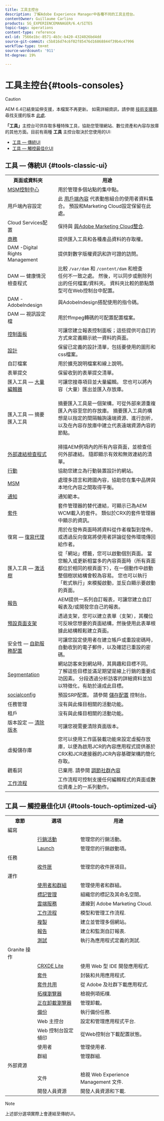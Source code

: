 ```yaml
---
title: 工具主控台
description: 了解Adobe Experience Manager中各種不同的工具主控台。
contentOwner: Guillaume Carlino
products: SG_EXPERIENCEMANAGER/6.4/SITES
topic-tags: operations
content-type: reference
exl-id: 7566e1bc-8571-4b3c-b420-4324026bd4dd
source-git-commit: c5b816d74c6f02f85476d16868844f39b4c47996
workflow-type: tm+mt
source-wordcount: '911'
ht-degree: 19%

---
```


# 工具主控台{#tools-consoles}

>[!CAUTION]
>
>AEM 6.4已結束延伸支援，本檔案不再更新。 如需詳細資訊，請參閱 [技術支援期](https://helpx.adobe.com//tw/support/programs/eol-matrix.html). 尋找支援的版本 [此處](https://experienceleague.adobe.com/docs/).

**「工具」**&#x200B;主控台可供存取多種特殊工具，協助您管理網站、數位資產和內容存放庫的其他方面。目前有兩種 **工具** 主控台取決於您使用的UI:

* [工具 — 傳統UI](#tools-classic-ui)
* [工具 — 觸控最佳化UI](#tools-touch-optimized-ui)

## 工具 — 傳統UI {#tools-classic-ui}

<table> 
 <tbody> 
  <tr> 
   <th>頁面或資料夾</th> 
   <th> </th> 
   <th>用途</th> 
  </tr> 
  <tr> 
   <td><a href="/help/sites-administering/msm.md">MSM控制中心</a></td> 
   <td> </td> 
   <td>用於管理多個站點的集中點。</td> 
  </tr> 
  <tr> 
   <td>用戶端內容設定<br /> </td> 
   <td> </td> 
   <td>此 <a href="/help/sites-developing/client-context.md">用戶端內容</a> 代表動態組合的使用者資料集合。 預設和Marketing Cloud設定保留在此處。<br /> </td> 
  </tr> 
  <tr> 
   <td>Cloud Services配置<br /> </td> 
   <td> </td> 
   <td>保持與 <a href="/help/sites-administering/marketing-cloud.md">與Adobe Marketing Cloud整合</a>.</td> 
  </tr> 
  <tr> 
   <td><a href="/help/sites-administering/ecommerce.md">商務</a></td> 
   <td> </td> 
   <td>提供匯入工具和各種產品資料的存取權。</td> 
  </tr> 
  <tr> 
   <td>DAM -Digital Rights Management<br /> </td> 
   <td> </td> 
   <td>提供對數字版權資訊和許可證的訪問。</td> 
  </tr> 
  <tr> 
   <td>DAM — 健康情況檢查程式<br /> </td> 
   <td> </td> 
   <td>比較 <code>/var/dam</code> 和 <code>/content/dam</code> 和檢查<br /> 任何不一致之處。 然後，可以同步或刪除列出的任何檔案/資料夾。 資料夾比較的節點類型可在Web控制台中配置。</td> 
  </tr> 
  <tr> 
   <td>DAM -AdobeIndesign<br /> </td> 
   <td> </td> 
   <td>與AdobeIndesign搭配使用的指令碼。</td> 
  </tr> 
  <tr> 
   <td>DAM — 視訊設定檔<br /> </td> 
   <td> </td> 
   <td>用於ffmpeg轉碼的可配置配置檔案。</td> 
  </tr> 
  <tr> 
   <td><a href="/help/sites-administering/dashboards.md">控制面板</a></td> 
   <td> </td> 
   <td>可讓您建立報表控制面板；這些提供可自訂的方式來定義顯示統一資料的頁面。</td> 
  </tr> 
  <tr> 
   <td><a href="/help/sites-developing/designer.md">設計</a></td> 
   <td> </td> 
   <td>保留已定義的設計清單，包括要使用的圖形和css檔案。</td> 
  </tr> 
  <tr> 
   <td>自訂檔案</td> 
   <td> </td> 
   <td>用於擴充說明檔案和線上說明。</td> 
  </tr> 
  <tr> 
   <td>表單提交</td> 
   <td> </td> 
   <td>保留收到的表單提交清單。</td> 
  </tr> 
  <tr> 
   <td>匯入工具 —  <a href="/help/sites-administering/bulk-editor.md">大量編輯器</a></td> 
   <td> </td> 
   <td>可讓您搜尋項目並大量編輯。 您也可以將內容（大量）匯出並匯入存放庫。</td> 
  </tr>
  <tr> 
   <td>匯入工具 — 摘要匯入工具</td> 
   <td> </td> 
   <td><p>摘要匯入工具是一個架構，可從外部來源重複匯入內容至您的存放庫。 摘要匯入工具的構想是以指定的間隔輪詢遠端資源、進行剖析，以及在內容存放庫中建立代表遠端資源內容的節點。</p> </td> 
  </tr> 
  <tr> 
   <td><a href="/help/sites-administering/external-link-checker.md">外部連結檢查程式</a></td> 
   <td> </td> 
   <td>掃描AEM例項內的所有內容頁面，並檢查任何外部連結。 隨即顯示有效和無效連結的清單。</td> 
  </tr> 
  <tr> 
   <td><a href="/help/sites-authoring/mobile.md">行動</a></td> 
   <td> </td> 
   <td>協助您建立為行動裝置設計的網站。</td> 
  </tr> 
  <tr> 
   <td><a href="/help/sites-administering/msm.md">MSM</a></td> 
   <td> </td> 
   <td>處理多語言和跨國內容，協助您在集中品牌與本地化內容之間取得平衡。</td> 
  </tr> 
  <tr> 
   <td><a href="/help/sites-administering/notification.md">通知</a></td> 
   <td> </td> 
   <td>通知範本。</td> 
  </tr> 
  <tr> 
   <td><a href="/help/sites-administering/package-manager.md">套件</a></td> 
   <td> </td> 
   <td>套件管理器的替代連結，可顯示已為AEM WCM載入的套件。 類似於CRX的套件管理器中顯示的資訊。</td> 
  </tr> 
  <tr> 
   <td>復寫 —  <a href="/help/sites-deploying/configuring.md#replication-reverse-replication-and-replication-agents">復寫代理</a></td> 
   <td> </td> 
   <td>用於在發佈頁面時將資料從作者複製到發佈，或透過反向復寫將使用者評論從發佈環境傳回給作者。</td> 
  </tr> 
  <tr> 
   <td>匯入工具 —  <a href="/help/sites-authoring/publishing-pages.md#publishing-and-unpublishing-a-tree">激活樹</a></td> 
   <td> </td> 
   <td>從「網站」標籤，您可以啟動個別頁面。 當您輸入或更新相當多的內容頁面時（所有頁面都位於相同的根頁面下），在一個動作中啟動整個樹狀結構會較為容易。 您也可以執行「乾式執行」來模擬啟動，並反白顯示要啟動的頁面。</td> 
  </tr> 
  <tr> 
   <td><a href="/help/sites-administering/reporting.md">報告</a></td> 
   <td> </td> 
   <td>AEM提供一系列自訂報表，可讓您建立自訂報表及/或開發您自己的報表。</td> 
  </tr> 
  <tr> 
   <td><a href="/help/sites-authoring/scaffolding.md">預設頁面支架</a></td> 
   <td> </td> 
   <td>透過支架，您可以建立表單（支架），其欄位可反映您想要的頁面結構，然後使用此表單根據此結構輕鬆建立頁面。</td> 
  </tr> 
  <tr> 
   <td>安全性 —  <a href="/help/sites-administering/notification.md">自助服務配置 </a> </td> 
   <td> </td> 
   <td>可讓您設定使用者在建立帳戶或重設密碼時，自動收到的電子郵件，以及確認已重設的密碼。</td> 
  </tr> 
  <tr> 
   <td><a href="/help/sites-administering/campaign-segmentation.md">Segmentation</a></td> 
   <td> </td> 
   <td>網站訪客來到網站時，其興趣和目標不同。 了解這些目標並滿足期望是線上行銷的重要成功因素。 分段透過分析訪客的詳細資料並加以特徵化，有助於達成此目標。<br /> </td> 
  </tr> 
  <tr> 
   <td><a href="/help/communities/working-with-srp.md">socialconfig</a></td> 
   <td> </td> 
   <td>預設SRP配置。 請參閱 <a href="/help/communities/srp-config.md">儲存配置</a> 控制台。</td> 
  </tr> 
  <tr> 
   <td>任務管理</td> 
   <td> </td> 
   <td>沒有與此條目相關的活動功能。</td> 
  </tr> 
  <tr> 
   <td>租戶</td> 
   <td> </td> 
   <td>沒有與此條目相關的活動功能。</td> 
  </tr> 
  <tr> 
   <td>版本設定 —  <a href="/help/sites-deploying/version-purging.md">清除版本</a></td> 
   <td> </td> 
   <td>可讓您視需要清除頁面版本。</td> 
  </tr> 
  <tr> 
   <td>虛擬儲存庫</td> 
   <td> </td> 
   <td>您可以使用工作區裝載功能來設定虛擬存放庫，以便為啟用JCR的內容應用程式提供基於CRX和JCR連接器的JCR內容基礎架構的簡化存取。</td> 
  </tr> 
  <tr> 
   <td>觀看詞</td> 
   <td> </td> 
   <td>已棄用. 請參閱 <a href="/help/communities/moderate-ugc.md#watchwords">調節社群內容</a></td> 
  </tr> 
  <tr> 
   <td><a href="/help/sites-administering/workflows.md">工作流程</a></td> 
   <td> </td> 
   <td>工作流程可控制支援任何編輯程式的頁面或數位資產上的一系列動作。</td> 
  </tr> 
 </tbody> 
</table>

## 工具 — 觸控最佳化UI {#tools-touch-optimized-ui}

<table> 
 <tbody> 
  <tr> 
   <th>章節</th> 
   <th>選項</th> 
   <th>用途</th> 
  </tr> 
  <tr> 
   <td>編寫</td> 
   <td> </td> 
   <td> </td> 
  </tr> 
  <tr> 
   <td> </td> 
   <td><a href="/help/sites-classic-ui-authoring/classic-personalization-campaigns.md">行銷活動</a></td> 
   <td>管理您的行銷活動。</td> 
  </tr> 
  <tr> 
   <td> </td> 
   <td><a href="/help/sites-authoring/launches.md">Launch</a></td> 
   <td>管理您的行銷啟動項。</td> 
  </tr> 
  <tr> 
   <td>任務</td> 
   <td> </td> 
   <td> </td> 
  </tr> 
  <tr> 
   <td> </td> 
   <td><a href="/help/sites-authoring/task-content.md">收件匣</a></td> 
   <td>管理您的收件匣項目。</td> 
  </tr> 
  <tr> 
   <td>運作</td> 
   <td> </td> 
   <td> </td> 
  </tr> 
  <tr> 
   <td> </td> 
   <td><a href="/help/sites-administering/security.md">使用者和群組</a></td> 
   <td>管理使用者和群組。</td> 
  </tr> 
  <tr> 
   <td> </td> 
   <td><a href="/help/sites-authoring/tags.md">標記管理</a></td> 
   <td>組織您的標記及其命名空間。</td> 
  </tr> 
  <tr> 
   <td> </td> 
   <td><a href="https://helpx.adobe.com/cloud-manager/using/using-cloud-manager.html">雲端服務</a></td> 
   <td>連線到 Adobe Marketing Cloud.</td> 
  </tr> 
  <tr> 
   <td> </td> 
   <td><a href="/help/sites-administering/workflows.md">工作流程</a></td> 
   <td>模型和管理工作流程.</td> 
  </tr> 
  <tr> 
   <td> </td> 
   <td><a href="/help/sites-deploying/replication.md">複製</a></td> 
   <td>建立並管理多個網站。</td> 
  </tr> 
  <tr> 
   <td> </td> 
   <td><a href="/help/sites-administering/reporting.md">報告</a></td> 
   <td>建立和監測自訂報表.<br /> </td> 
  </tr> 
  <tr> 
   <td> </td> 
   <td><a href="/help/sites-developing/hobbes.md">測試</a></td> 
   <td>執行為應用程式定義的測試.</td> 
  </tr> 
  <tr> 
   <td>Granite 操作</td> 
   <td> </td> 
   <td> </td> 
  </tr> 
  <tr> 
   <td> </td> 
   <td><a href="/help/sites-developing/developing-with-crxde-lite.md">CRXDE Lite</a></td> 
   <td>使用 Web 型 IDE 開發應用程式.</td> 
  </tr> 
  <tr> 
   <td> </td> 
   <td><a href="/help/sites-administering/package-manager.md">套件</a></td> 
   <td>封裝和共用應用程式.</td> 
  </tr> 
  <tr> 
   <td> </td> 
   <td><a href="/help/sites-administering/package-manager.md#package-share">套件共用</a></td> 
   <td>從 Adobe 及社群下載應用程式.<br /> </td> 
  </tr> 
  <tr> 
   <td> </td> 
   <td><a href="/help/sites-deploying/offloading.md#administering-topologies">拓樸瀏覽器</a></td> 
   <td>檢視例項拓樸.</td> 
  </tr> 
  <tr> 
   <td> </td> 
   <td><a href="/help/sites-deploying/offloading.md">正在卸載瀏覽器</a></td> 
   <td>管理卸載。</td> 
  </tr> 
  <tr> 
   <td> </td> 
   <td><a href="/help/sites-deploying/monitoring-and-maintaining.md#backups">備份</a></td> 
   <td>執行備份任務.</td> 
  </tr> 
  <tr> 
   <td> </td> 
   <td>Web 主控台<br /> </td> 
   <td>設定和管理應用程式平台.</td> 
  </tr> 
  <tr> 
   <td> </td> 
   <td>Web 控制台設定傾印<br /> </td> 
   <td>從Web控制台下載配置狀態。<br /> </td> 
  </tr> 
  <tr> 
   <td> </td> 
   <td>使用者</td> 
   <td>管理使用者.</td> 
  </tr> 
  <tr> 
   <td> </td> 
   <td>群組</td> 
   <td>管理群組.</td> 
  </tr> 
  <tr> 
   <td>外部資源<br /> </td> 
   <td> </td> 
   <td> </td> 
  </tr> 
  <tr> 
   <td> </td> 
   <td>文件</td> 
   <td>檢視 Web Experience Management 文件.<br /> </td> 
  </tr> 
  <tr> 
   <td> </td> 
   <td>開發人員資源</td> 
   <td>開發人員資源和下載.</td> 
  </tr> 
 </tbody> 
</table>

>[!NOTE]
>
>上述部分選項實際上會連結至傳統UI。
